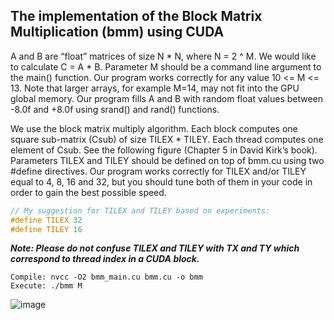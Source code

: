 ## The implementation of the Block Matrix Multiplication (bmm) using CUDA


A and B are “float” matrices of size N * N, where N = 2 ^ M. We would like to calculate C = A * B.
Parameter M should be a command line argument to the main() function. Our program works correctly for any value 10 <= M <= 13. 
Note that larger arrays, for example M=14, may not fit into the GPU global memory. Our program fills A and B with random float values between -8.0f and +8.0f using srand() and rand() functions.

We use the block matrix multiply algorithm. Each block computes one
square sub-matrix (Csub) of size TILEX * TILEY. Each thread computes one element of Csub. See
the following figure (Chapter 5 in David Kirk’s book). Parameters TILEX and TILEY should
be defined on top of bmm.cu using two #define directives. Our program works correctly
for TILEX and/or TILEY equal to 4, 8, 16 and 32, but you should tune both of them in your
code in order to gain the best possible speed. 

```c
// My suggestion for TILEX and TILEY based on experiments:
#define TILEX 32
#define TILEY 16
```

***Note: Please do not confuse TILEX and TILEY
with TX and TY which correspond to thread index in a CUDA block.***


```
Compile: nvcc -O2 bmm_main.cu bmm.cu -o bmm
Execute: ./bmm M
```

![image](https://user-images.githubusercontent.com/94138466/154814793-54f924e4-f991-4c7b-9b34-03b55b428531.png)
